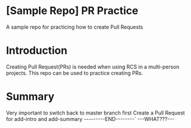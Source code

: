 # [Sample Repo] PR Practice
A sample repo for practicing how to create Pull Requests
# Introduction
Creating Pull Request(PRs) is needed when using RCS in a multi-person projects. This repo can be used to practice creating PRs.
# Summary
Very important to switch back to master branch first
Create a Pull Request for add-intro and add-summary
---------END--------`
---WHAT???---
